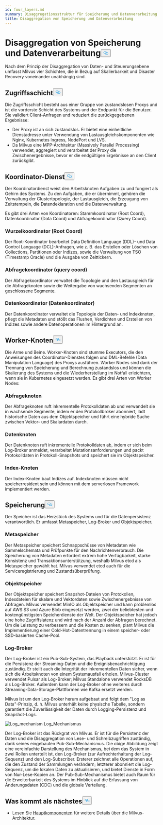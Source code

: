 ```yaml
---
id: four_layers.md
summary: Disaggregationsstruktur für Speicherung und Datenverarbeitung in Milvus.
title: Disaggregation von Speicherung und Datenverarbeitung
---
```


<h1 id="StorageComputing-Disaggregation" class="common-anchor-header">Disaggregation von Speicherung und Datenverarbeitung<button data-href="#StorageComputing-Disaggregation" class="anchor-icon" translate="no">
      <svg translate="no"
        aria-hidden="true"
        focusable="false"
        height="20"
        version="1.1"
        viewBox="0 0 16 16"
        width="16"
      >
        <path
          fill="#0092E4"
          fill-rule="evenodd"
          d="M4 9h1v1H4c-1.5 0-3-1.69-3-3.5S2.55 3 4 3h4c1.45 0 3 1.69 3 3.5 0 1.41-.91 2.72-2 3.25V8.59c.58-.45 1-1.27 1-2.09C10 5.22 8.98 4 8 4H4c-.98 0-2 1.22-2 2.5S3 9 4 9zm9-3h-1v1h1c1 0 2 1.22 2 2.5S13.98 12 13 12H9c-.98 0-2-1.22-2-2.5 0-.83.42-1.64 1-2.09V6.25c-1.09.53-2 1.84-2 3.25C6 11.31 7.55 13 9 13h4c1.45 0 3-1.69 3-3.5S14.5 6 13 6z"
        ></path>
      </svg>
    </button></h1><p>Nach dem Prinzip der Disaggregation von Daten- und Steuerungsebene umfasst Milvus vier Schichten, die in Bezug auf Skalierbarkeit und Disaster Recovery voneinander unabhängig sind.</p>
<h2 id="Access-layer" class="common-anchor-header">Zugriffsschicht<button data-href="#Access-layer" class="anchor-icon" translate="no">
      <svg translate="no"
        aria-hidden="true"
        focusable="false"
        height="20"
        version="1.1"
        viewBox="0 0 16 16"
        width="16"
      >
        <path
          fill="#0092E4"
          fill-rule="evenodd"
          d="M4 9h1v1H4c-1.5 0-3-1.69-3-3.5S2.55 3 4 3h4c1.45 0 3 1.69 3 3.5 0 1.41-.91 2.72-2 3.25V8.59c.58-.45 1-1.27 1-2.09C10 5.22 8.98 4 8 4H4c-.98 0-2 1.22-2 2.5S3 9 4 9zm9-3h-1v1h1c1 0 2 1.22 2 2.5S13.98 12 13 12H9c-.98 0-2-1.22-2-2.5 0-.83.42-1.64 1-2.09V6.25c-1.09.53-2 1.84-2 3.25C6 11.31 7.55 13 9 13h4c1.45 0 3-1.69 3-3.5S14.5 6 13 6z"
        ></path>
      </svg>
    </button></h2><p>Die Zugriffsschicht besteht aus einer Gruppe von zustandslosen Proxys und ist die vorderste Schicht des Systems und der Endpunkt für die Benutzer. Sie validiert Client-Anfragen und reduziert die zurückgegebenen Ergebnisse:</p>
<ul>
<li>Der Proxy ist an sich zustandslos. Er bietet eine einheitliche Dienstadresse unter Verwendung von Lastausgleichskomponenten wie Nginx, Kubernetes Ingress, NodePort und LVS.</li>
<li>Da Milvus eine MPP-Architektur (Massively Parallel Processing) verwendet, aggregiert und verarbeitet der Proxy die Zwischenergebnisse, bevor er die endgültigen Ergebnisse an den Client zurückgibt.</li>
</ul>
<h2 id="Coordinator-service" class="common-anchor-header">Koordinator-Dienst<button data-href="#Coordinator-service" class="anchor-icon" translate="no">
      <svg translate="no"
        aria-hidden="true"
        focusable="false"
        height="20"
        version="1.1"
        viewBox="0 0 16 16"
        width="16"
      >
        <path
          fill="#0092E4"
          fill-rule="evenodd"
          d="M4 9h1v1H4c-1.5 0-3-1.69-3-3.5S2.55 3 4 3h4c1.45 0 3 1.69 3 3.5 0 1.41-.91 2.72-2 3.25V8.59c.58-.45 1-1.27 1-2.09C10 5.22 8.98 4 8 4H4c-.98 0-2 1.22-2 2.5S3 9 4 9zm9-3h-1v1h1c1 0 2 1.22 2 2.5S13.98 12 13 12H9c-.98 0-2-1.22-2-2.5 0-.83.42-1.64 1-2.09V6.25c-1.09.53-2 1.84-2 3.25C6 11.31 7.55 13 9 13h4c1.45 0 3-1.69 3-3.5S14.5 6 13 6z"
        ></path>
      </svg>
    </button></h2><p>Der Koordinatordienst weist den Arbeitsknoten Aufgaben zu und fungiert als Gehirn des Systems. Zu den Aufgaben, die er übernimmt, gehören die Verwaltung der Clustertopologie, der Lastausgleich, die Erzeugung von Zeitstempeln, die Datendeklaration und die Datenverwaltung.</p>
<p>Es gibt drei Arten von Koordinatoren: Stammkoordinator (Root Coord), Datenkoordinator (Data Coord) und Abfragekoordinator (Query Coord).</p>
<h3 id="Root-coordinator-root-coord" class="common-anchor-header">Wurzelkoordinator (Root Coord)</h3><p>Der Root-Koordinator bearbeitet Data Definition Language (DDL)- und Data Control Language (DCL)-Anfragen, wie z. B. das Erstellen oder Löschen von Collections, Partitionen oder Indizes, sowie die Verwaltung von TSO (Timestamp Oracle) und die Ausgabe von Zeittickern.</p>
<h3 id="Query-coordinator-query-coord" class="common-anchor-header">Abfragekoordinator (query coord)</h3><p>Der Abfragekoordinator verwaltet die Topologie und den Lastausgleich für die Abfrageknoten sowie die Weitergabe von wachsenden Segmenten an geschlossene Segmente.</p>
<h3 id="Data-coordinator-data-coord" class="common-anchor-header">Datenkoordinator (Datenkoordinator)</h3><p>Der Datenkoordinator verwaltet die Topologie der Daten- und Indexknoten, pflegt die Metadaten und stößt das Flushen, Verdichten und Erstellen von Indizes sowie andere Datenoperationen im Hintergrund an.</p>
<h2 id="Worker-nodes" class="common-anchor-header">Worker-Knoten<button data-href="#Worker-nodes" class="anchor-icon" translate="no">
      <svg translate="no"
        aria-hidden="true"
        focusable="false"
        height="20"
        version="1.1"
        viewBox="0 0 16 16"
        width="16"
      >
        <path
          fill="#0092E4"
          fill-rule="evenodd"
          d="M4 9h1v1H4c-1.5 0-3-1.69-3-3.5S2.55 3 4 3h4c1.45 0 3 1.69 3 3.5 0 1.41-.91 2.72-2 3.25V8.59c.58-.45 1-1.27 1-2.09C10 5.22 8.98 4 8 4H4c-.98 0-2 1.22-2 2.5S3 9 4 9zm9-3h-1v1h1c1 0 2 1.22 2 2.5S13.98 12 13 12H9c-.98 0-2-1.22-2-2.5 0-.83.42-1.64 1-2.09V6.25c-1.09.53-2 1.84-2 3.25C6 11.31 7.55 13 9 13h4c1.45 0 3-1.69 3-3.5S14.5 6 13 6z"
        ></path>
      </svg>
    </button></h2><p>Die Arme und Beine. Worker-Knoten sind stumme Executors, die den Anweisungen des Coordinator-Dienstes folgen und DML-Befehle (Data Manipulation Language) des Proxys ausführen. Worker Nodes sind dank der Trennung von Speicherung und Berechnung zustandslos und können die Skalierung des Systems und die Wiederherstellung im Notfall erleichtern, wenn sie in Kubernetes eingesetzt werden. Es gibt drei Arten von Worker Nodes:</p>
<h3 id="Query-node" class="common-anchor-header">Abfrageknoten</h3><p>Der Abfrageknoten ruft inkrementelle Protokolldaten ab und verwandelt sie in wachsende Segmente, indem er den Protokollbroker abonniert, lädt historische Daten aus dem Objektspeicher und führt eine hybride Suche zwischen Vektor- und Skalardaten durch.</p>
<h3 id="Data-node" class="common-anchor-header">Datenknoten</h3><p>Der Datenknoten ruft inkrementelle Protokolldaten ab, indem er sich beim Log-Broker anmeldet, verarbeitet Mutationsanforderungen und packt Protokolldaten in Protokoll-Snapshots und speichert sie im Objektspeicher.</p>
<h3 id="Index-node" class="common-anchor-header">Index-Knoten</h3><p>Der Index-Knoten baut Indizes auf.  Indexknoten müssen nicht speicherresident sein und können mit dem serverlosen Framework implementiert werden.</p>
<h2 id="Storage" class="common-anchor-header">Speicherung<button data-href="#Storage" class="anchor-icon" translate="no">
      <svg translate="no"
        aria-hidden="true"
        focusable="false"
        height="20"
        version="1.1"
        viewBox="0 0 16 16"
        width="16"
      >
        <path
          fill="#0092E4"
          fill-rule="evenodd"
          d="M4 9h1v1H4c-1.5 0-3-1.69-3-3.5S2.55 3 4 3h4c1.45 0 3 1.69 3 3.5 0 1.41-.91 2.72-2 3.25V8.59c.58-.45 1-1.27 1-2.09C10 5.22 8.98 4 8 4H4c-.98 0-2 1.22-2 2.5S3 9 4 9zm9-3h-1v1h1c1 0 2 1.22 2 2.5S13.98 12 13 12H9c-.98 0-2-1.22-2-2.5 0-.83.42-1.64 1-2.09V6.25c-1.09.53-2 1.84-2 3.25C6 11.31 7.55 13 9 13h4c1.45 0 3-1.69 3-3.5S14.5 6 13 6z"
        ></path>
      </svg>
    </button></h2><p>Der Speicher ist das Herzstück des Systems und für die Datenpersistenz verantwortlich. Er umfasst Metaspeicher, Log-Broker und Objektspeicher.</p>
<h3 id="Meta-storage" class="common-anchor-header">Metaspeicher</h3><p>Der Metaspeicher speichert Schnappschüsse von Metadaten wie Sammelschemata und Prüfpunkte für den Nachrichtenverbrauch. Die Speicherung von Metadaten erfordert extrem hohe Verfügbarkeit, starke Konsistenz und Transaktionsunterstützung, weshalb Milvus etcd als Metaspeicher gewählt hat. Milvus verwendet etcd auch für die Serviceregistrierung und Zustandsüberprüfung.</p>
<h3 id="Object-storage" class="common-anchor-header">Objektspeicher</h3><p>Der Objektspeicher speichert Snapshot-Dateien von Protokollen, Indexdateien für skalare und Vektordaten sowie Zwischenergebnisse von Abfragen. Milvus verwendet MinIO als Objektspeicher und kann problemlos auf AWS S3 und Azure Blob eingesetzt werden, zwei der beliebtesten und kostengünstigsten Speicherdienste der Welt. Der Objektspeicher hat jedoch eine hohe Zugriffslatenz und wird nach der Anzahl der Abfragen berechnet. Um die Leistung zu verbessern und die Kosten zu senken, plant Milvus die Implementierung einer Cold-Hot-Datentrennung in einem speicher- oder SSD-basierten Cache-Pool.</p>
<h3 id="Log-broker" class="common-anchor-header">Log-Broker</h3><p>Der Log-Broker ist ein Pub-Sub-System, das Playback unterstützt. Er ist für die Persistenz der Streaming-Daten und die Ereignisbenachrichtigung zuständig. Er stellt auch die Integrität der inkrementellen Daten sicher, wenn sich die Arbeitsknoten von einem Systemausfall erholen. Milvus-Cluster verwendet Pulsar als Log-Broker; Milvus Standalone verwendet RocksDB als Log-Broker. Außerdem kann der Log-Broker ohne weiteres durch Streaming-Data-Storage-Plattformen wie Kafka ersetzt werden.</p>
<p>Milvus ist um den Log-Broker herum aufgebaut und folgt dem "Log as Data"-Prinzip, d. h. Milvus unterhält keine physische Tabelle, sondern garantiert die Zuverlässigkeit der Daten durch Logging-Persistenz und Snapshot-Logs.</p>
<p>
  
   <span class="img-wrapper"> <img translate="no" src="/docs/v2.5.x/assets/log_mechanism.png" alt="Log_mechanism" class="doc-image" id="log_mechanism" />
   </span> <span class="img-wrapper"> <span>Log_Mechanismus</span> </span></p>
<p>Der Log-Broker ist das Rückgrat von Milvus. Er ist für die Persistenz der Daten und die Disaggregation von Lese- und Schreibzugriffen zuständig, dank seines eingebauten Pub-Sub-Mechanismus. Die obige Abbildung zeigt eine vereinfachte Darstellung des Mechanismus, bei dem das System in zwei Rollen unterteilt ist, den Log-Broker (zur Aufrechterhaltung der Log-Sequenz) und den Log-Subscriber. Ersterer zeichnet alle Operationen auf, die den Zustand der Sammlungen verändern; letzterer abonniert die Log-Sequenz, um die lokalen Daten zu aktualisieren, und bietet Dienste in Form von Nur-Lese-Kopien an. Der Pub-Sub-Mechanismus bietet auch Raum für die Erweiterbarkeit des Systems im Hinblick auf die Erfassung von Änderungsdaten (CDC) und die globale Verteilung.</p>
<h2 id="Whats-next" class="common-anchor-header">Was kommt als nächstes<button data-href="#Whats-next" class="anchor-icon" translate="no">
      <svg translate="no"
        aria-hidden="true"
        focusable="false"
        height="20"
        version="1.1"
        viewBox="0 0 16 16"
        width="16"
      >
        <path
          fill="#0092E4"
          fill-rule="evenodd"
          d="M4 9h1v1H4c-1.5 0-3-1.69-3-3.5S2.55 3 4 3h4c1.45 0 3 1.69 3 3.5 0 1.41-.91 2.72-2 3.25V8.59c.58-.45 1-1.27 1-2.09C10 5.22 8.98 4 8 4H4c-.98 0-2 1.22-2 2.5S3 9 4 9zm9-3h-1v1h1c1 0 2 1.22 2 2.5S13.98 12 13 12H9c-.98 0-2-1.22-2-2.5 0-.83.42-1.64 1-2.09V6.25c-1.09.53-2 1.84-2 3.25C6 11.31 7.55 13 9 13h4c1.45 0 3-1.69 3-3.5S14.5 6 13 6z"
        ></path>
      </svg>
    </button></h2><ul>
<li>Lesen Sie <a href="/docs/de/v2.5.x/main_components.md">Hauptkomponenten</a> für weitere Details über die Milvus-Architektur.</li>
</ul>

